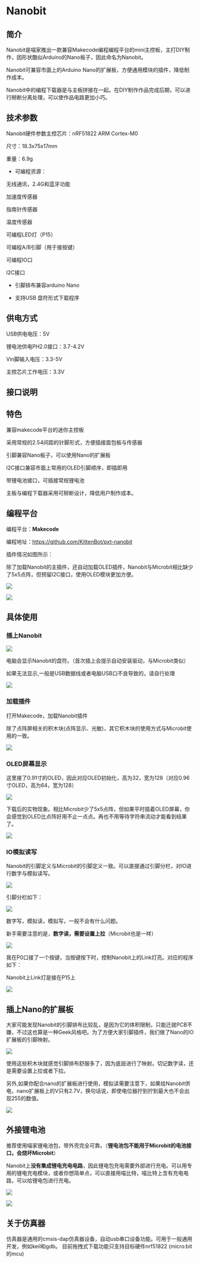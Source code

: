 # Nanobit



## 简介

Nanobit是喵家推出一款兼容Makecode编程编程平台的mini主控板，主打DIY制作，因形状酷似Arduino的Nano板子，因此命名为Nanobit。

Nanobit可兼容市面上的Arduino Nano的扩展板，方便通用模块的插件，降低制作成本。

Nanobit中的编程下载器是与主板拼接在一起。在DIY制作作品完成后期，可以进行掰断分离处理，可以使作品电路更加小巧。



## 技术参数

Nanobit硬件参数主控芯片：nRF51822  ARM Cortex-M0

尺寸：18.3x75x17mm

重量：6.9g 



- 可编程资源：

无线通讯，2.4G和蓝牙功能

加速度传感器

指南针传感器

温度传感器

可编程LED灯（P15）

可编程A/B引脚（用于接按键）

可编程IO口

I2C接口



- 引脚排布兼容arduino Nano



- 支持USB 盘符形式下载程序



## 供电方式

USB供电电压：5V

锂电池供电PH2.0接口：3.7-4.2V

Vin脚输入电压：3.3-5V

主控芯片工作电压：3.3V



## 接口说明



## 特色

兼容makecode平台的迷你主控板

采用常规的2.54间距的针脚形式，方便插接面包板与传感器

引脚兼容Nano板子，可以使用Nano的扩展板

I2C接口兼容市面上常用的OLED引脚顺序，即插即用

带锂电池接口，可插接常规锂电池

主板与编程下载器采用可掰断设计，降低用户制作成本。



## 编程平台

编程平台：**Makecode**

编程地址：https://github.com/KittenBot/pxt-nanobit



插件情况如图所示：

除了加载Nanobit的主插件，还自动加载OLED插件，Nanobit与Microbit相比缺少了5x5点阵，但预留I2C接口，使用OLED模块更加方便。

![](Nanobit/01.png)

![](Nanobit/02.png)



## 具体使用

### 插上Nanobit

![](Nanobit/05.png)



电脑会显示Nanobit的盘符。（首次插上会提示自动安装驱动，与Microbit类似）

如果无法显示,一般是USB数据线或者电脑USB口不良导致的，请自行处理

![](Nanobit/04.png)

### 加载插件

打开Makecode，加载Nanobit插件

除了点阵屏相关的积木块(点阵显示、光敏)，其它积木块的使用方式与Microbit使用的一致。

![](Nanobit/03.png)



### OLED屏幕显示

这里接了0.91寸的OLED，因此对应OLED初始化，高为32，宽为128（对应0.96寸OLED，高为64，宽为128）

![](Nanobit/07.png)



下载后的实物现象。相比Microbit少了5x5点阵，但如果平时插着OLED屏幕，你会感觉到OLED比点阵好用不止一点点。再也不用等待字符串流动才能看到结果了。

![](Nanobit/06.png)



### IO模拟读写

Nanobit的引脚定义与Microbit的引脚定义一致。可以直接通过引脚分栏，对IO进行数字与模拟读写。

![](Nanobit/09.png)



引脚分栏如下：

![](Nanobit/10.png)



数字写，模拟读，模拟写，一般不会有什么问题。

新手需要注意的是，**数字读，需要设置上拉**（Microbit也是一样）

![](Nanobit/11.png)



我在P0口接了一个按键，当按键按下时，控制Nanobit上的Link灯亮。对应的程序如下：

Nanobit上Link灯是接在P15上

![](Nanobit/12.png)



## 插上Nano的扩展板

大家可能发现Nanobit的引脚排布比较乱，是因为它的体积限制，只能迁就PCB不嫌，不过这也算是一种Geek风格吧。为了方便大家引脚插件，我们做了Nano的IO扩展板的引脚映射。

![](Nanobit/13.png)

使用这些积木块就感觉引脚排布舒服多了，因为底层进行了映射。切记数字读，还是需要设置上拉或者下拉。

另外,如果你配合nano的扩展板进行使用，模拟读需要注意下，如果给Nanobit供电，nano扩展板上的V只有2.7V，换句话说，即使电位器拧到拧到最大也不会出现255的数值。

![](Nanobit/14.png)







## 外接锂电池

推荐使用喵家锂电池包，带外壳完全可靠。（**锂电池包不能用于Microbit的电池接口，会烧坏Microbit**）

Nanobit上**没有集成锂电充电电路**，因此锂电包充电需要外部进行充电。可以用专用的锂电充电模块，或者你想简单点，可以直接用喵比特，喵比特上含有充电电路，可以给锂电包进行充电。

![](Nanobit/08.png)

![](Nanobit/15.png)

## 关于仿真器

仿真器是通用的cmsis-dap仿真器设备，自动usb串口设备功能。可用于一般通用开发，例如keil和gdb。
目前拖拽式下载功能只支持目标硬件nrf51822 (micro:bit的mcu)
